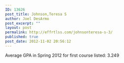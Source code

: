 ```yaml
---
ID: 13626
post_title: Johnson,Teresa S
author: Joel DesArmo
post_excerpt: ""
layout: post
permalink: http://effrtlss.com/johnsonteresa-s-3/
published: true
post_date: 2012-11-02 20:56:12
---
```

<p>Average GPA in Spring 2012 for first course listed: 3.249</p>